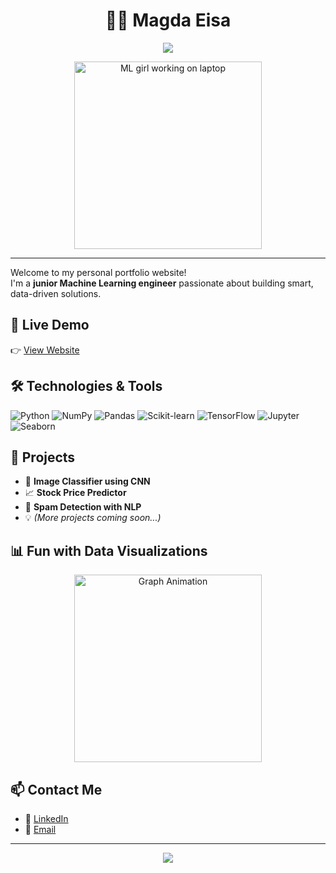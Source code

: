 <h1 align="center">👩‍💻 Magda Eisa</h1>

<p align="center">
  <img src="https://readme-typing-svg.herokuapp.com/?lines=Junior+Machine+Learning+Engineer;Passionate+about+Data+Science&center=true&width=440&height=45&color=F70081&vCenter=true&size=22" />
</p>

<p align="center">
  <img src="https://media.giphy.com/media/L1R1tvI9svkIWwpVYr/giphy.gif" width="300" alt="ML girl working on laptop" />
</p>

---

Welcome to my personal portfolio website!  
I'm a **junior Machine Learning engineer** passionate about building smart, data-driven solutions.

## 🔗 Live Demo
👉 [View Website](https://magda.github.io/)

## 🛠️ Technologies & Tools
![Python](https://img.shields.io/badge/Python-3776AB?style=for-the-badge&logo=python&logoColor=white)
![NumPy](https://img.shields.io/badge/Numpy-013243?style=for-the-badge&logo=numpy)
![Pandas](https://img.shields.io/badge/Pandas-150458?style=for-the-badge&logo=pandas)
![Scikit-learn](https://img.shields.io/badge/Scikit--learn-F7931E?style=for-the-badge&logo=scikit-learn)
![TensorFlow](https://img.shields.io/badge/TensorFlow-FF6F00?style=for-the-badge&logo=tensorflow)
![Jupyter](https://img.shields.io/badge/Jupyter-F37626?style=for-the-badge&logo=jupyter)
![Seaborn](https://img.shields.io/badge/Seaborn-1E4E73?style=for-the-badge&logo=python)

## 📂 Projects
- 🧠 **Image Classifier using CNN**
- 📈 **Stock Price Predictor**
- 📧 **Spam Detection with NLP**
- 💡 *(More projects coming soon...)*

## 📊 Fun with Data Visualizations
<p align="center">
  <img src="https://media.giphy.com/media/3o7aD2saalBwwftBIY/giphy.gif" width="300" alt="Graph Animation" />
</p>

## 📫 Contact Me
- 🔗 [LinkedIn](https://www.linkedin.com/in/YOUR_LINK/)
- 📧 [Email](mailto:you@example.com)

---

<p align="center">
  <img src="https://capsule-render.vercel.app/api?type=waving&color=gradient&height=100&section=footer"/>
</p>
